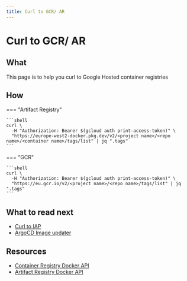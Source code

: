 ```yaml
---
title: Curl to GCR/ AR
---
```


# Curl to GCR/ AR

## What

This page is to help you curl to Google Hosted container registries

## How

=== "Artifact Registry"

    ```shell
    curl \                                                                                                                                                                                                      
      -H "Authorization: Bearer $(gcloud auth print-access-token)" \
      "https://europe-west2-docker.pkg.dev/v2/<project name>/<repo name>/<container name>/tags/list" | jq ".tags"
    ```

=== "GCR"

    ```shell
    curl \                                                                                                                                                        
      -H "Authorization: Bearer $(gcloud auth print-access-token)" \
      "https://eu.gcr.io/v2/<project name>/<repo name>/tags/list" | jq ".tags"
    ```


## What to read next

* [Curl to IAP](curl-to-iap.md)
* [ArgoCD Image updater](../../kubernetes/kb/using-argocd-image-updater-with-google-artifact-registry.md)

## Resources

* [Container Registry Docker API](https://cloud.google.com/container-registry/docs/reference/docker-api)
* [Artifact Registry Docker API](https://cloud.google.com/artifact-registry/docs/reference/docker-api)